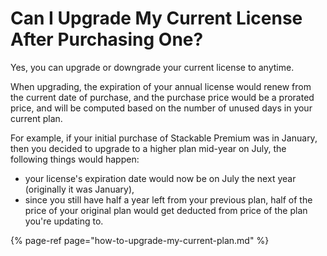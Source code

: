 # Can I Upgrade My Current License After Purchasing One?

Yes, you can upgrade or downgrade your current license to anytime.

When upgrading, the expiration of your annual license would renew from the current date of purchase, and the purchase price would be a prorated price, and will be computed based on the number of unused days in your current plan.

For example, if your initial purchase of Stackable Premium was in January, then you decided to upgrade to a higher plan mid-year on July, the following things would happen:

* your license's expiration date would now be on July the next year \(originally it was January\),
* since you still have half a year left from your previous plan,  half of the price of your original plan would get deducted from price of the plan you're updating to.

{% page-ref page="how-to-upgrade-my-current-plan.md" %}



